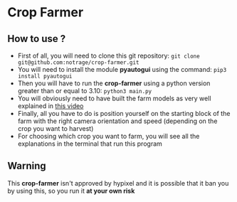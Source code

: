 # Crop Farmer
## How to use ?
- First of all, you will need to clone this git repository: 
`git clone git@github.com:notrage/crop-farmer.git`
- You will need to install the module **pyautogui** using the command: `pip3 install pyautogui`
- Then you will have to run the **crop-farmer** using a python version greater than or equal to 3.10:
`python3 main.py`
- You will obviously need to have built the farm models as very well explained in [this video](https://youtu.be/gcJ5U7SyA-c?feature=shared)
- Finally, all you have to do is position yourself on the starting block of the farm with the right camera orientation and speed (depending on the crop you want to harvest)
- For choosing which crop you want to farm, you will see all the explanations in the terminal that run this program
## Warning
This **crop-farmer** isn't approved by hypixel and it is possible that it ban you by using this, so you run it **at your own risk**